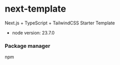 # next-template
Next.js + TypeScript + TailwindCSS Starter Template

- node version: 23.7.0

### Package manager
npm
